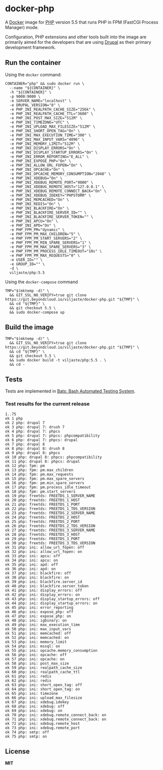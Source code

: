 # docker-php

A [Docker](https://docker.com/) image for [PHP](http://php.net/) version 5.5 that runs PHP in FPM (FastCGI Process Manager) mode.

Configuration, PHP extensions and other tools built into the image are primarily aimed for the developers that are using [Drupal](https://www.drupal.org/) as their primary development framework.

## Run the container

Using the `docker` command:

    CONTAINER="php" && sudo docker run \
      --name "${CONTAINER}" \
      -h "${CONTAINER}" \
      -p 9000:9000 \
      -e SERVER_NAME="localhost" \
      -e DRUPAL_VERSION="8" \
      -e PHP_INI_REALPATH_CACHE_SIZE="256k" \
      -e PHP_INI_REALPATH_CACHE_TTL="3600" \
      -e PHP_INI_POST_MAX_SIZE="512M" \
      -e PHP_INI_TIMEZONE="UTC" \
      -e PHP_INI_UPLOAD_MAX_FILESIZE="512M" \
      -e PHP_INI_SHORT_OPEN_TAG="On" \
      -e PHP_INI_MAX_EXECUTION_TIME="300" \
      -e PHP_INI_MAX_INPUT_VARS="4096" \
      -e PHP_INI_MEMORY_LIMIT="512M" \
      -e PHP_INI_DISPLAY_ERRORS="On" \
      -e PHP_INI_DISPLAY_STARTUP_ERRORS="On" \
      -e PHP_INI_ERROR_REPORTING="E_ALL" \
      -e PHP_INI_EXPOSE_PHP="On" \
      -e PHP_INI_ALLOW_URL_FOPEN="On" \
      -e PHP_INI_OPCACHE="On" \
      -e PHP_INI_OPCACHE_MEMORY_CONSUMPTION="2048" \
      -e PHP_INI_XDEBUG="On" \
      -e PHP_INI_XDEBUG_REMOTE_PORT="9000" \
      -e PHP_INI_XDEBUG_REMOTE_HOST="127.0.0.1" \
      -e PHP_INI_XDEBUG_REMOTE_CONNECT_BACK="On" \
      -e PHP_INI_XDEBUG_IDEKEY="PHPSTORM" \
      -e PHP_INI_MEMCACHED="On" \
      -e PHP_INI_REDIS="On" \
      -e PHP_INI_BLACKFIRE="On" \
      -e PHP_INI_BLACKFIRE_SERVER_ID="" \
      -e PHP_INI_BLACKFIRE_SERVER_TOKEN="" \
      -e PHP_INI_APCU="On" \
      -e PHP_INI_APD="On" \
      -e PHP_FPM_PM="dynamic" \
      -e PHP_FPM_PM_MAX_CHILDREN="5" \
      -e PHP_FPM_PM_START_SERVERS="2" \
      -e PHP_FPM_PM_MIN_SPARE_SERVERS="1" \
      -e PHP_FPM_PM_MAX_SPARE_SERVERS="3" \
      -e PHP_FPM_PM_PROCESS_IDLE_TIMEOUT="10s" \
      -e PHP_FPM_PM_MAX_REQUESTS="0" \
      -e USER_ID="" \
      -e GROUP_ID="" \
      -d \
      viljaste/php:5.5

Using the `docker-compose` command

    TMP="$(mktemp -d)" \
      && GIT_SSL_NO_VERIFY=true git clone https://git.beyondcloud.io/viljaste/docker-php.git "${TMP}" \
      && cd "${TMP}" \
      && git checkout 5.5 \
      && sudo docker-compose up

## Build the image

    TMP="$(mktemp -d)" \
      && GIT_SSL_NO_VERIFY=true git clone https://git.beyondcloud.io/viljaste/docker-php.git "${TMP}" \
      && cd "${TMP}" \
      && git checkout 5.5 \
      && sudo docker build -t viljaste/php:5.5 . \
      && cd -

## Tests

Tests are implemented in [Bats: Bash Automated Testing System](https://github.com/sstephenson/bats).

### Test results for the current release

    1..75
    ok 1 php
    ok 2 php: drupal 7
    ok 3 php: drupal 7: drush 7
    ok 4 php: drupal 7: phpcs
    ok 5 php: drupal 7: phpcs: phpcompatibility
    ok 6 php: drupal 7: phpcs: drupal
    ok 7 php: drupal 8
    ok 8 php: drupal 8: drush 8
    ok 9 php: drupal 8: phpcs
    ok 10 php: drupal 8: phpcs: phpcompatibility
    ok 11 php: drupal 8: phpcs: drupal
    ok 12 php: fpm: pm
    ok 13 php: fpm: pm.max_children
    ok 14 php: fpm: pm.max_requests
    ok 15 php: fpm: pm.max_spare_servers
    ok 16 php: fpm: pm.min_spare_servers
    ok 17 php: fpm: pm.process_idle_timeout
    ok 18 php: fpm: pm.start_servers
    ok 19 php: freetds: FREETDS_1_SERVER_NAME
    ok 20 php: freetds: FREETDS_1_HOST
    ok 21 php: freetds: FREETDS_1_PORT
    ok 22 php: freetds: FREETDS_1_TDS_VERSION
    ok 23 php: freetds: FREETDS_2_SERVER_NAME
    ok 24 php: freetds: FREETDS_2_HOST
    ok 25 php: freetds: FREETDS_2_PORT
    ok 26 php: freetds: FREETDS_2_TDS_VERSION
    ok 27 php: freetds: FREETDS_3_SERVER_NAME
    ok 28 php: freetds: FREETDS_3_HOST
    ok 29 php: freetds: FREETDS_3_PORT
    ok 30 php: freetds: FREETDS_3_TDS_VERSION
    ok 31 php: ini: allow_url_fopen: off
    ok 32 php: ini: allow_url_fopen: on
    ok 33 php: ini: apcu: off
    ok 34 php: ini: apcu: on
    ok 35 php: ini: apd: off
    ok 36 php: ini: apd: on
    ok 37 php: ini: blackfire: off
    ok 38 php: ini: blackfire: on
    ok 39 php: ini: blackfire.server_id
    ok 40 php: ini: blackfire.server_token
    ok 41 php: ini: display_errors: off
    ok 42 php: ini: display_errors: on
    ok 43 php: ini: display_startup_errors: off
    ok 44 php: ini: display_startup_errors: on
    ok 45 php: ini: error_reporting
    ok 46 php: ini: expose_php: off
    ok 47 php: ini: expose_php: on
    ok 48 php: ini: igbinary: on
    ok 49 php: ini: max_execution_time
    ok 50 php: ini: max_input_vars
    ok 51 php: ini: memcached: off
    ok 52 php: ini: memcached: on
    ok 53 php: ini: memory_limit
    ok 54 php: ini: mssql: on
    ok 55 php: ini: opcache.memory_consumption
    ok 56 php: ini: opcache: off
    ok 57 php: ini: opcache: on
    ok 58 php: ini: post_max_size
    ok 59 php: ini: realpath_cache_size
    ok 60 php: ini: realpath_cache_ttl
    ok 61 php: ini: redis
    ok 62 php: ini: redis
    ok 63 php: ini: short_open_tag: off
    ok 64 php: ini: short_open_tag: on
    ok 65 php: ini: timezone
    ok 66 php: ini: upload_max_filesize
    ok 67 php: ini: xdebug.idekey
    ok 68 php: ini: xdebug: off
    ok 69 php: ini: xdebug: on
    ok 70 php: ini: xdebug.remote_connect_back: on
    ok 71 php: ini: xdebug.remote_connect_back: on
    ok 72 php: ini: xdebug.remote_host
    ok 73 php: ini: xdebug.remote_port
    ok 74 php: smtp: off
    ok 75 php: smtp: on

## License

**MIT**
